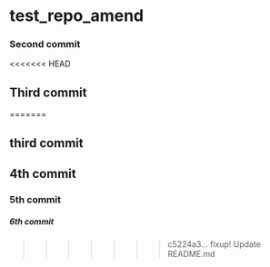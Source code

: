 # test_repo_amend

### Second commit 

<<<<<<< HEAD
## Third commit
=======
## third commit


## 4th commit


### 5th commit


##### 6th commit
>>>>>>> c5224a3... fixup! Update README.md
